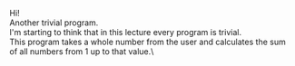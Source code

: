 Hi!\
Another trivial program.\
I'm starting to think that in this lecture every program is trivial.\
This program takes a whole number from the user and calculates the sum of all numbers from 1 up to that value.\